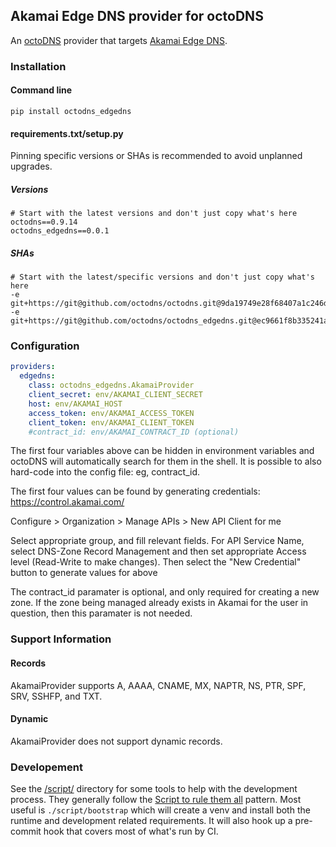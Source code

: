 ## Akamai Edge DNS provider for octoDNS

An [octoDNS](https://github.com/octodns/octodns/) provider that targets [Akamai Edge DNS](https://www.akamai.com/products/edge-dns).

### Installation

#### Command line

```
pip install octodns_edgedns
```

#### requirements.txt/setup.py

Pinning specific versions or SHAs is recommended to avoid unplanned upgrades.

##### Versions

```
# Start with the latest versions and don't just copy what's here
octodns==0.9.14
octodns_edgedns==0.0.1
```

##### SHAs

```
# Start with the latest/specific versions and don't just copy what's here
-e git+https://git@github.com/octodns/octodns.git@9da19749e28f68407a1c246dfdf65663cdc1c422#egg=octodns
-e git+https://git@github.com/octodns/octodns_edgedns.git@ec9661f8b335241ae4746eea467a8509205e6a30#egg=octodns_powerdns
```

### Configuration

```yaml
providers:
  edgedns:
    class: octodns_edgedns.AkamaiProvider
    client_secret: env/AKAMAI_CLIENT_SECRET
    host: env/AKAMAI_HOST
    access_token: env/AKAMAI_ACCESS_TOKEN
    client_token: env/AKAMAI_CLIENT_TOKEN
    #contract_id: env/AKAMAI_CONTRACT_ID (optional)
```

The first four variables above can be hidden in environment variables and octoDNS will automatically search for them in the shell. It is possible to also hard-code into the config file: eg, contract_id.

The first four values can be found by generating credentials: https://control.akamai.com/

Configure > Organization > Manage APIs > New API Client for me

Select appropriate group, and fill relevant fields.  For API Service Name, select DNS-Zone Record Management and then set appropriate Access level (Read-Write to make changes).  Then select the "New Credential" button to generate values for above

The contract_id paramater is optional, and only required for creating a new zone. If the zone being managed already exists in Akamai for the user in question, then this paramater is not needed.

### Support Information

#### Records

AkamaiProvider supports A, AAAA, CNAME, MX, NAPTR, NS, PTR, SPF, SRV, SSHFP, and TXT.

#### Dynamic

AkamaiProvider does not support dynamic records.

### Developement

See the [/script/](/script/) directory for some tools to help with the development process. They generally follow the [Script to rule them all](https://github.com/github/scripts-to-rule-them-all) pattern. Most useful is `./script/bootstrap` which will create a venv and install both the runtime and development related requirements. It will also hook up a pre-commit hook that covers most of what's run by CI.
